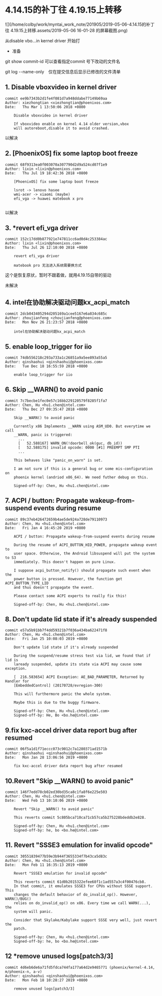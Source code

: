 # 4.14.15的补丁往 4.19.15上转移

![](/home/colby/work/myntai_work_note/201905/2019-05-06-4.14.15的补丁往 4.19.15上转移.assets/2019-05-06 16-01-28 的屏幕截图.png)



从disable vbo...in kernel driver 开始打

- 准备

git show commit-id 可以查看指定commit 号下改动的文件名

git log --name-only　仅在提交信息后显示已修改的文件清单



## 1. Disable vboxvideo in kernel driver

```shell
commit ee9b7343b2d1fe4f081d7a948ddabe77149b69aa
Author: xiezhongtian <xiezhongtian@phoenixos.com>
Date:   Thu Mar 1 13:50:06 2018 +0800

    Disable vboxvideo in kernel driver
    
    If vboxvideo enable on kernel 4.14 older version,vbox
    will autoreboot,disable it to avoid crashed.

```



以解决



## 2. [PhoenixOS] fix some laptop boot freeze

```shell
commit 68f9313ea0f003070a307790d2d9a524cd07f1e9
Author: lixin <lixin@phoenixos.com>
Date:   Thu Jul 19 18:42:36 2018 +0800

    [PhoenixOS] fix some laptop boot freeze
    
    lsrot -> lenovo hasee
    wmi-acer -> xiaomi (maybe)
    efi_vga -> huawei matebook x pro


```

以解决

## 3.  *revert efi_vga driver

```shell
commit 152c17dd0b877921e747811cc6ad0d4c253384ac
Author: lixin <lixin@phoenixos.com>
Date:   Thu Jul 26 12:10:00 2018 +0800

    revert efi_vga driver
    
    matebook pro 无法进入系统需要换方式

```

这个是恢复原状，暂时不跟着做，就用4.19.15自带的驱动

未解决



## 4.  intel在协助解决驱动问题kx_acpi_match

```shell
commit 2dcb043405294d205169a1cee5167e6a834c685c
Author: zhoujianfeng <zhoujianfeng@phoenixos.com>
Date:   Mon Nov 26 21:23:57 2018 +0800

    intel在协助解决驱动问题kx_acpi_match

```

## 5. enable loop_trigger for iio

```shell
commit 74db556218c293a733a1c26851a9a5ee893a55a5
Author: qinshaohui <qinshaohui@phoenixos.com>
Date:   Tue Dec 18 16:55:59 2018 +0800

    enable loop_trigger for iio

```

## 6.  Skip __WARN() to avoid panic

```shell
commit 7c7becbe1fec0e57c16bb229120579f8285f1fa7
Author: Chen, Hu <hu1.chen@intel.com>
Date:   Thu Dec 27 09:35:47 2018 +0800

    Skip __WARN() to avoid panic
    
    Currently x86 Implements __WARN using ASM_UD0. But everytime we call
    __WARN, panic is triggered:
      ...
      [   52.588167] WARN_ON(!doorbell_ok(guc, db_id))
      [   52.588175] invalid opcode: 0000 [#1] PREEMPT SMP PTI
      ...
    
    This behaves like "panic_on_warn" is set.
    
    I am not sure if this is a general bug or some mis-configuration on
    phoenix kernel (andriod x86_64). We need futher debug on this.
    
    Signed-off-by: Chen, Hu <hu1.chen@intel.com>

```

## 7.  ACPI / button: Propagate wakeup-from-suspend events during resume

```shell
commit 89c37eb426472659b4ae5de924a728de79110973
Author: Chen, Hu <hu1.chen@intel.com>
Date:   Fri Jan 4 16:45:20 2019 +0800

    ACPI / button: Propagate wakeup-from-suspend events during resume
    
    During the resume of ACPI_BUTTON_HID_POWER, propagate wakeup event to
    user space. Otherwise, the Android libsuspend will put the system to S3
    immediately. This doesn't happen on pure Linux.
    
    I suppose acpi_button_notify() should propagate such event when the
    power button is pressed. However, the function get ACPI_BUTTON_TYPE_LID
    and thus doesn't propagate the event.
    
    Please contact some ACPI experts to really fix this!
    
    Signed-off-by: Chen, Hu <hu1.chen@intel.com>

```



## 8. Don't update lid state if it's already suspended

```shell
commit e57a5b91bb7f4dd59321b7f036a434ba622471f8
Author: Chen, Hu <hu1.chen@intel.com>
Date:   Fri Jan 25 10:08:03 2019 +0800

    Don't update lid state if it's already suspended
    
    During the suspend/resume stress test via lid, we found that if lid is
    laready suspended, update its state via ACPI may cause some exception.
    
    [  216.583654] ACPI Exception: AE_BAD_PARAMETER, Returned by Handler for
    [EmbeddedControl] (20170728/evregion-300)
    
    This will furthermore panic the whole system.
    
    Maybe this is due to the buggy firmware.
    
    Signed-off-by: Chen, Hu <hu1.chen@intel.com>
    Signed-off-by: He, Bo <bo.he@intel.com>

```

## 9.fix kxc-accel driver data report bug after resumed

```shell
commit 06f5a1d1f71eccc073c9012c7a1280371ad1571b
Author: qinshaohui <qinshaohui@phoenixos.com>
Date:   Mon Jan 28 13:06:56 2019 +0800

    fix kxc-accel driver data report bug after resumed

```

## 10.Revert "Skip __WARN() to avoid panic"

```shell
commit 146f7edd78cb02ed30bd35ca8c1fa8f6e225e503
Author: Chen, Hu <hu1.chen@intel.com>
Date:   Wed Feb 13 10:10:06 2019 +0800

    Revert "Skip __WARN() to avoid panic"
    
    This reverts commit 5c805bca710ca71cb57ca5b275228bdeddb2e828.
    
    Signed-off-by: Chen, Hu <hu1.chen@intel.com>
    Signed-off-by: he, bo <bo.he@intel.com>

```

## 11. Revert "SSSE3 emulation for invalid opcode"

```shell
commit 30551839477b59e3b944f3655334f7b43ca5d83c
Author: Chen, Hu <hu1.chen@intel.com>
Date:   Mon Feb 11 16:35:13 2019 +0800

    Revert "SSSE3 emulation for invalid opcode"
    
    This reverts commit 61d0b2015322efee68f1c1ad557a3c4f00476cb8.
    In that commit, it emulates SSSE3 for CPUs without SSSE support. This
    changes the default behavior of do_invalid_op(). However, WARN()/BUG()
    relies on do_invalid_op() on x86. Every time we call WARN(...), the
    system will panic.
    
    Consider that Skylake/Kabylake support SSSE very well, just revert the
    patch.
    
    Signed-off-by: Chen, Hu <hu1.chen@intel.com>
    Signed-off-by: he, bo <bo.he@intel.com>

```

## 12 *remove unused logs[patch3/3]

```shell
commit 4d6eb6de6a71fd5fdca744fa177a64d2e9465771 (phoenix/kernel-4.14, m/phoenix-n, a-v)
Author: qinshaohui <qinshaohui@phoenixos.com>
Date:   Mon Feb 18 10:28:27 2019 +0800

    remove unused logs[patch3/3]

```

